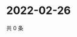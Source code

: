 # 2022-02-26

共 0 条

<!-- BEGIN WEIBO -->
<!-- 最后更新时间 Sat Feb 26 2022 11:15:03 GMT+0800 (China Standard Time) -->

<!-- END WEIBO -->
